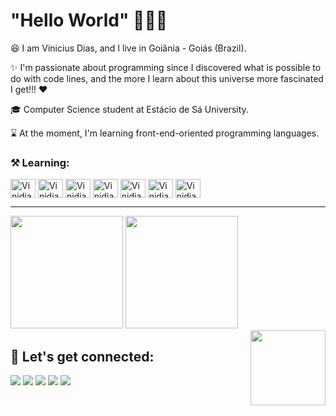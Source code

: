 # "Hello World" 👨‍💻👋

😆 I am Vinicius Dias, and I live in Goiânia - Goiás (Brazil).

✨ I'm passionate about programming since I discovered what is possible to do with code lines, and the more I learn about this universe more fascinated I get!!! ❤️

🎓 Computer Science student at Estácio de Sá University.

⌛ At the moment, I'm learning front-end-oriented programming languages.

### ⚒️ Learning:

<div>
  <img align="center" width="40px" height="30px" alt="Vinidias21-jsc" src="https://cdn.jsdelivr.net/gh/devicons/devicon/icons/javascript/javascript-original.svg"/>
  <img align="center" width="40px" height="30px" alt="Vinidias21-html5" src="https://cdn.jsdelivr.net/gh/devicons/devicon/icons/html5/html5-original.svg"/>
  <img align="center" width="40px" height="30px" alt="Vinidias21-css3" src="https://cdn.jsdelivr.net/gh/devicons/devicon/icons/css3/css3-original.svg"/>
  <img align="center" width="40px" height="30px" alt="Vinidias21-php" src="https://cdn.jsdelivr.net/gh/devicons/devicon/icons/php/php-original.svg"/>
  <img align="center" width="40px" height="30px" alt="Vinidias21-mysql" src="https://cdn.jsdelivr.net/gh/devicons/devicon/icons/mysql/mysql-original-wordmark.svg"/>
  <img align="center" width="40px" height="30px" alt="Vinidias21-python" src="https://cdn.jsdelivr.net/gh/devicons/devicon/icons/python/python-original.svg" />
  <img align="center" width="40px" height="30px" alt="Vinidias21-java" src="https://cdn.jsdelivr.net/gh/devicons/devicon/icons/java/java-original.svg" />
</div>

***

<div>
  <img height="180em" src="https://github-readme-stats.vercel.app/api?username=vinidiasdc&show_icons=true&theme=tokyonight"/>
  <img height="180em" src="https://github-readme-stats.vercel.app/api/top-langs/?username=vinidiasdc&layout=compact&theme=tokyonight"/>
</div>

<img align="right" width="120px" height="120px" src="https://cdn.discordapp.com/attachments/947335821604814881/947474963777073212/Animacao-do-meu-Avatar.gif">

## 🔖 Let's get connected:

<div>
  <a href="mailto:vinidiasti21@gmail.com" target="_blank"><img src="https://img.shields.io/badge/Gmail-D14836?style=for-the-badge&logo=gmail&logoColor=white"></a>
  <a href="https://api.whatsapp.com/send?phone=5564993198475" target="_blank"><img src="https://img.shields.io/badge/WhatsApp-25D366?style=for-the-badge&logo=whatsapp&logoColor=white"></a>
  <a href="https://www.instagram.com/vinihddc_/" target="_blank"><img src="https://img.shields.io/badge/Instagram-E4405F?style=for-the-badge&logo=instagram&logoColor=white"></a>
  <a href="https://discord.gg/WFCt4HmS" target="_blank"><img src="https://img.shields.io/badge/Discord-7289DA?style=for-the-badge&logo=discord&logoColor=white"></a>
  <a href="https://www.linkedin.com/in/vinicius-diasdc" target="_blank"><img src="https://img.shields.io/badge/LinkedIn-0077B5?style=for-the-badge&logo=linkedin&logoColor=white"></a>
</div>
